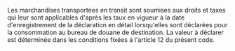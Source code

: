 Les marchandises transportées en transit sont soumises
aux droits et taxes qui leur sont applicables d'après les taux en
vigueur à la date d'enregistrement de la déclaration en détail
lorsqu'elles sont déclarées pour la consommation au bureau de douane de
destination.
La valeur à déclarer est déterminée dans les conditions fixées à
l'article 12 du présent code.